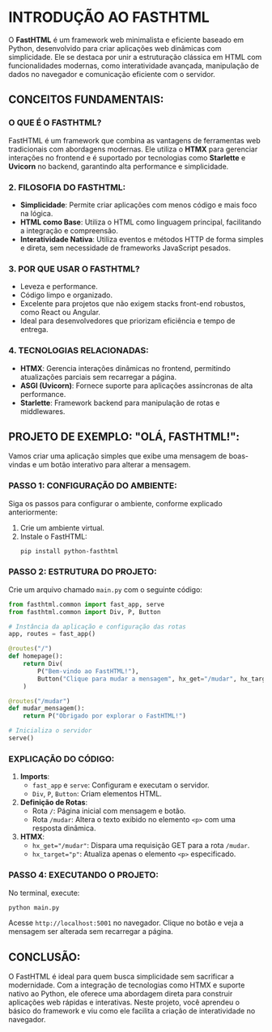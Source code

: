 # INTRODUÇÃO AO FASTHTML
O **FastHTML** é um framework web minimalista e eficiente baseado em Python, desenvolvido para criar aplicações web dinâmicas com simplicidade. Ele se destaca por unir a estruturação clássica em HTML com funcionalidades modernas, como interatividade avançada, manipulação de dados no navegador e comunicação eficiente com o servidor.

## CONCEITOS FUNDAMENTAIS:
### O QUE É O FASTHTML?
FastHTML é um framework que combina as vantagens de ferramentas web tradicionais com abordagens modernas. Ele utiliza o **HTMX** para gerenciar interações no frontend e é suportado por tecnologias como **Starlette** e **Uvicorn** no backend, garantindo alta performance e simplicidade.

### 2. FILOSOFIA DO FASTHTML:
- **Simplicidade**: Permite criar aplicações com menos código e mais foco na lógica.
- **HTML como Base**: Utiliza o HTML como linguagem principal, facilitando a integração e compreensão.
- **Interatividade Nativa**: Utiliza eventos e métodos HTTP de forma simples e direta, sem necessidade de frameworks JavaScript pesados.

### 3. POR QUE USAR O FASTHTML?
- Leveza e performance.
- Código limpo e organizado.
- Excelente para projetos que não exigem stacks front-end robustos, como React ou Angular.
- Ideal para desenvolvedores que priorizam eficiência e tempo de entrega.

### 4. TECNOLOGIAS RELACIONADAS:
- **HTMX**: Gerencia interações dinâmicas no frontend, permitindo atualizações parciais sem recarregar a página.
- **ASGI (Uvicorn)**: Fornece suporte para aplicações assíncronas de alta performance.
- **Starlette**: Framework backend para manipulação de rotas e middlewares.

## PROJETO DE EXEMPLO: "OLÁ, FASTHTML!":
Vamos criar uma aplicação simples que exibe uma mensagem de boas-vindas e um botão interativo para alterar a mensagem.

### PASSO 1: CONFIGURAÇÃO DO AMBIENTE:
Siga os passos para configurar o ambiente, conforme explicado anteriormente:
1. Crie um ambiente virtual.
2. Instale o FastHTML:
   ```bash
   pip install python-fasthtml
   ```

### PASSO 2: ESTRUTURA DO PROJETO:
Crie um arquivo chamado `main.py` com o seguinte código:

```python
from fasthtml.common import fast_app, serve
from fasthtml.common import Div, P, Button

# Instância da aplicação e configuração das rotas
app, routes = fast_app()

@routes("/")
def homepage():
    return Div(
        P("Bem-vindo ao FastHTML!"),
        Button("Clique para mudar a mensagem", hx_get="/mudar", hx_target="p")
    )

@routes("/mudar")
def mudar_mensagem():
    return P("Obrigado por explorar o FastHTML!")

# Inicializa o servidor
serve()
```

### EXPLICAÇÃO DO CÓDIGO:
1. **Imports**:
   - `fast_app` e `serve`: Configuram e executam o servidor.
   - `Div`, `P`, `Button`: Criam elementos HTML.
2. **Definição de Rotas**:
   - Rota `/`: Página inicial com mensagem e botão.
   - Rota `/mudar`: Altera o texto exibido no elemento `<p>` com uma resposta dinâmica.
3. **HTMX**:
   - `hx_get="/mudar"`: Dispara uma requisição GET para a rota `/mudar`.
   - `hx_target="p"`: Atualiza apenas o elemento `<p>` especificado.

### PASSO 4: EXECUTANDO O PROJETO:
No terminal, execute:

```bash
python main.py
```

Acesse `http://localhost:5001` no navegador. Clique no botão e veja a mensagem ser alterada sem recarregar a página.

## CONCLUSÃO:
O FastHTML é ideal para quem busca simplicidade sem sacrificar a modernidade. Com a integração de tecnologias como HTMX e suporte nativo ao Python, ele oferece uma abordagem direta para construir aplicações web rápidas e interativas. Neste projeto, você aprendeu o básico do framework e viu como ele facilita a criação de interatividade no navegador.